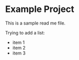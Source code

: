 # Example Project

This is a sample read me file.

Trying to add a list:
* item 1
* item 2
* item 3

